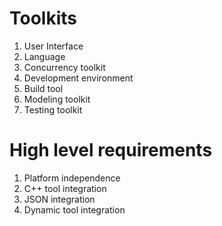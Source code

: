 Toolkits
========

1. User Interface
2. Language
3. Concurrency toolkit
4. Development environment
5. Build tool
6. Modeling toolkit
7. Testing toolkit

High level requirements
=======================

1. Platform independence
2. C++ tool integration
3. JSON integration
4. Dynamic tool integration

